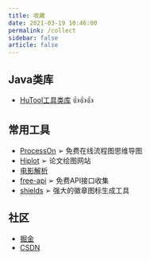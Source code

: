```yaml
---
title: 收藏
date: 2021-03-19 10:46:00
permalink: /collect
sidebar: false
article: false
---
```


## Java类库
- ︎[HuTool工具类库](https://www.hutool.cn/) 👍👍👍

## 常用工具
- [ProcessOn](https://www.processon.com/) ➢ 免费在线流程图思维导图
- [Hiplot](https://hiplot.com.cn/basic) ➢ 论文绘图网站
- [电影解析](https://www.marstab.com/hero/O2OTHAAN246)
- [free-api](https://github.com/Chrislin-jiang/free-api) ➢ 免费API接口收集
- [shields](https://shields.io/) ➢ 强大的徽章图标生成工具


## 社区
- [掘金](https://juejin.cn/)
- [CSDN](https://www.csdn.net/)
